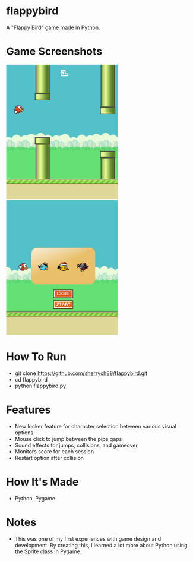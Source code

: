 # flappybird
A "Flappy Bird" game made in Python.
# Game Screenshots
![](https://github.com/sherrych88/flappybird/blob/main/gamescreenshot.png?raw=true)
![](https://github.com/sherrych88/flappybird/blob/main/lockerscreenshot.png?raw=true)
# How To Run
- git clone https://github.com/sherrych88/flappybird.git 
- cd flappybird
- python flappybird.py
# Features
- New locker feature for character selection between various visual options
- Mouse click to jump between the pipe gaps
- Sound effects for jumps, collisions, and gameover
- Monitors score for each session
- Restart option after collision
# How It's Made
- Python, Pygame
# Notes
- This was one of my first experiences with game design and development. By creating this, I learned a lot more about Python using the Sprite class in Pygame.




